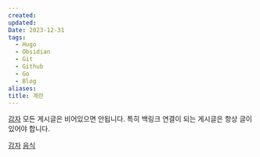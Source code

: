 ```yaml
---
created: 
updated: 
Date: 2023-12-31
tags:
  - Hugo
  - Obsidian
  - Git
  - Github
  - Go
  - Blog
aliases: 
title: 계란
---
```


[감자](백링크%20테스트%20폴더입니다/감자.md)
모든 게시글은 비어있으면 안됩니다.
특히 백링크 연결이 되는 게시글은 항상 글이 있어야 합니다.

[감자](백링크%20테스트%20폴더입니다/감자.md)
[음식](백링크%20테스트%20폴더입니다/음식.md)



